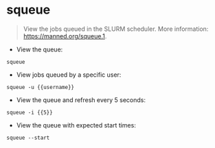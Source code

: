 # squeue

> View the jobs queued in the SLURM scheduler.
> More information: <https://manned.org/squeue.1>.

- View the queue:

`squeue`

- View jobs queued by a specific user:

`squeue -u {{username}}`

- View the queue and refresh every 5 seconds:

`squeue -i {{5}}`

- View the queue with expected start times:

`squeue --start`
